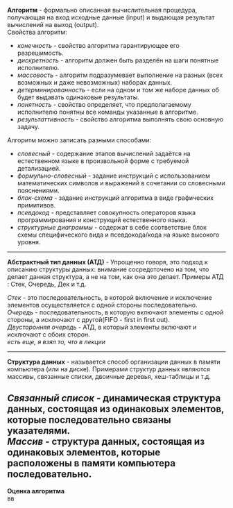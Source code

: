 **Алгоритм** - формально описанная вычислительная процедура, получающая на вход  исходные данные (input) и выдающая результат вычислений на выход (output).  
Свойства алгоритм:  
  - *конечность* - свойство алгоритма гарантирующее его разрешимость.  
  - *дискретность* - алгоритм должен быть разделён на шаги понятные исполнителю.  
  - *массовость* - алгоритм подразумевает выполнение на разных (всех возможных и даже невозможных) наборах данных.  
  - *детерминированность* - если на одном и том же наборе данных об будет выдавать одинаковые результаты.  
  - *понятность* - свойство определяет, что предполагаемому исполнителю понятны все команды указанные в алгоритме.  
  - *результаттивность* - свойство алгоритма выполнять свою основную задачу.
  
Алгоритм можно записать разными способами:  
  - *словесный* - содержание этапов вычислений задаётся на естественном языке в произвольной форме с требуемой детализацией.  
  - *формульно-словесный* - задание инструкций с использованием математических символов и выражений в сочетании со словесными пояснениями.  
  - *блок-схема* - задание инструкций алгоритма в виде графических примитивов.  
  - *псевдокод* - представляет совокупность операторов языка программирования и конструкций естественного языка.  
  - *структурные диаграммы* - содержат в себе соответствие блок схемы специфического вида и псевдокода/кода на языке высокого уровня.

---
**Абстрактный тип данных (АТД)** - Упрощенно говоря, это подход к описанию структуры данных: внимание сосредоточено на том, что делает данная структура, а не на том, как она это делает. Примеры АТД : Стек, Очередь, Дек и т.д.  
  
*Стек* - это последовательность, в которой включение и исключение элементов осуществляется с одной стороны последовательно.  
*Очередь* - последовательность,  в которую включают элементы с одной стороны,  а исключают с другой(FIFO -  first in first out).  
*Двусторонняя очередь* - АТД,  в который элементы включают и исключают с обоих сторон.  
*есть еще, я взял то, что в лекции*  

---
**Структура данных** - называется способ организации данных в памяти компьютера (или на диске). Примерами структур данных являются массивы, связанные списки, двоичные деревья, хеш-таблицы и т.д.  
  
*Связанный список* - динамическая структура данных, состоящая из одинаковых элементов, которые последовательно связаны указателями.  
*Массив* - структура данных, состоящая из одинаковых элементов, которые расположены в памяти компьютера последовательно.  
---
**Оценка алгоритма**  
вв
